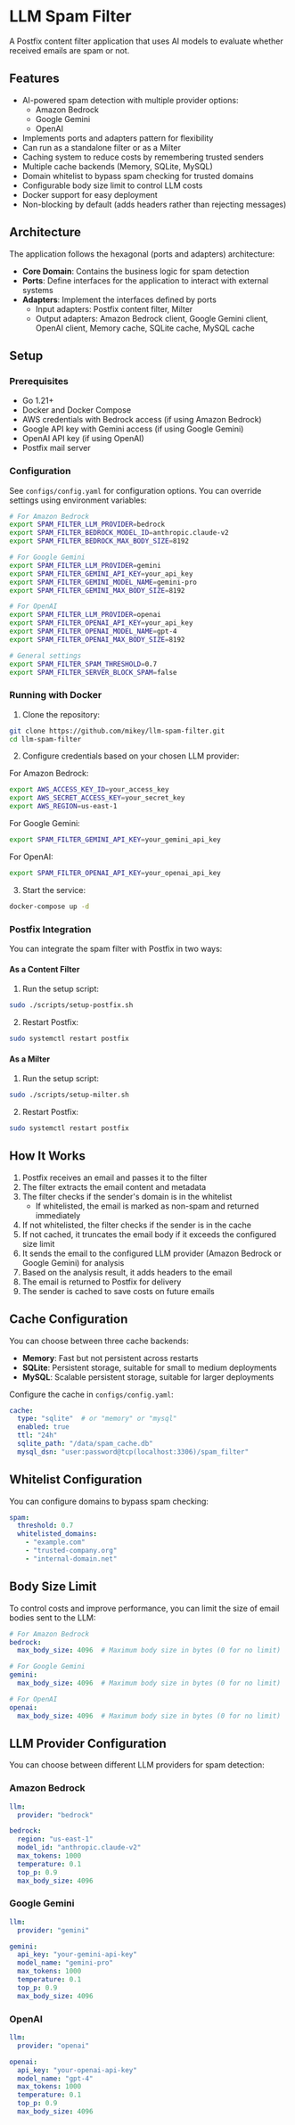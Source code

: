 # LLM Spam Filter

A Postfix content filter application that uses AI models to evaluate whether received emails are spam or not.

## Features

- AI-powered spam detection with multiple provider options:
  - Amazon Bedrock
  - Google Gemini
  - OpenAI
- Implements ports and adapters pattern for flexibility
- Can run as a standalone filter or as a Milter
- Caching system to reduce costs by remembering trusted senders
- Multiple cache backends (Memory, SQLite, MySQL)
- Domain whitelist to bypass spam checking for trusted domains
- Configurable body size limit to control LLM costs
- Docker support for easy deployment
- Non-blocking by default (adds headers rather than rejecting messages)

## Architecture

The application follows the hexagonal (ports and adapters) architecture:

- **Core Domain**: Contains the business logic for spam detection
- **Ports**: Define interfaces for the application to interact with external systems
- **Adapters**: Implement the interfaces defined by ports
  - Input adapters: Postfix content filter, Milter
  - Output adapters: Amazon Bedrock client, Google Gemini client, OpenAI client, Memory cache, SQLite cache, MySQL cache

## Setup

### Prerequisites

- Go 1.21+
- Docker and Docker Compose
- AWS credentials with Bedrock access (if using Amazon Bedrock)
- Google API key with Gemini access (if using Google Gemini)
- OpenAI API key (if using OpenAI)
- Postfix mail server

### Configuration

See `configs/config.yaml` for configuration options. You can override settings using environment variables:

```bash
# For Amazon Bedrock
export SPAM_FILTER_LLM_PROVIDER=bedrock
export SPAM_FILTER_BEDROCK_MODEL_ID=anthropic.claude-v2
export SPAM_FILTER_BEDROCK_MAX_BODY_SIZE=8192

# For Google Gemini
export SPAM_FILTER_LLM_PROVIDER=gemini
export SPAM_FILTER_GEMINI_API_KEY=your_api_key
export SPAM_FILTER_GEMINI_MODEL_NAME=gemini-pro
export SPAM_FILTER_GEMINI_MAX_BODY_SIZE=8192

# For OpenAI
export SPAM_FILTER_LLM_PROVIDER=openai
export SPAM_FILTER_OPENAI_API_KEY=your_api_key
export SPAM_FILTER_OPENAI_MODEL_NAME=gpt-4
export SPAM_FILTER_OPENAI_MAX_BODY_SIZE=8192

# General settings
export SPAM_FILTER_SPAM_THRESHOLD=0.7
export SPAM_FILTER_SERVER_BLOCK_SPAM=false
```

### Running with Docker

1. Clone the repository:
```bash
git clone https://github.com/mikey/llm-spam-filter.git
cd llm-spam-filter
```

2. Configure credentials based on your chosen LLM provider:

For Amazon Bedrock:
```bash
export AWS_ACCESS_KEY_ID=your_access_key
export AWS_SECRET_ACCESS_KEY=your_secret_key
export AWS_REGION=us-east-1
```

For Google Gemini:
```bash
export SPAM_FILTER_GEMINI_API_KEY=your_gemini_api_key
```

For OpenAI:
```bash
export SPAM_FILTER_OPENAI_API_KEY=your_openai_api_key
```

3. Start the service:
```bash
docker-compose up -d
```

### Postfix Integration

You can integrate the spam filter with Postfix in two ways:

#### As a Content Filter

1. Run the setup script:
```bash
sudo ./scripts/setup-postfix.sh
```

2. Restart Postfix:
```bash
sudo systemctl restart postfix
```

#### As a Milter

1. Run the setup script:
```bash
sudo ./scripts/setup-milter.sh
```

2. Restart Postfix:
```bash
sudo systemctl restart postfix
```

## How It Works

1. Postfix receives an email and passes it to the filter
2. The filter extracts the email content and metadata
3. The filter checks if the sender's domain is in the whitelist
   - If whitelisted, the email is marked as non-spam and returned immediately
4. If not whitelisted, the filter checks if the sender is in the cache
5. If not cached, it truncates the email body if it exceeds the configured size limit
6. It sends the email to the configured LLM provider (Amazon Bedrock or Google Gemini) for analysis
7. Based on the analysis result, it adds headers to the email
8. The email is returned to Postfix for delivery
9. The sender is cached to save costs on future emails

## Cache Configuration

You can choose between three cache backends:

- **Memory**: Fast but not persistent across restarts
- **SQLite**: Persistent storage, suitable for small to medium deployments
- **MySQL**: Scalable persistent storage, suitable for larger deployments

Configure the cache in `configs/config.yaml`:

```yaml
cache:
  type: "sqlite"  # or "memory" or "mysql"
  enabled: true
  ttl: "24h"
  sqlite_path: "/data/spam_cache.db"
  mysql_dsn: "user:password@tcp(localhost:3306)/spam_filter"
```

## Whitelist Configuration

You can configure domains to bypass spam checking:

```yaml
spam:
  threshold: 0.7
  whitelisted_domains:
    - "example.com"
    - "trusted-company.org"
    - "internal-domain.net"
```

## Body Size Limit

To control costs and improve performance, you can limit the size of email bodies sent to the LLM:

```yaml
# For Amazon Bedrock
bedrock:
  max_body_size: 4096  # Maximum body size in bytes (0 for no limit)

# For Google Gemini
gemini:
  max_body_size: 4096  # Maximum body size in bytes (0 for no limit)

# For OpenAI
openai:
  max_body_size: 4096  # Maximum body size in bytes (0 for no limit)
```
## LLM Provider Configuration

You can choose between different LLM providers for spam detection:

### Amazon Bedrock

```yaml
llm:
  provider: "bedrock"

bedrock:
  region: "us-east-1"
  model_id: "anthropic.claude-v2"
  max_tokens: 1000
  temperature: 0.1
  top_p: 0.9
  max_body_size: 4096
```

### Google Gemini

```yaml
llm:
  provider: "gemini"

gemini:
  api_key: "your-gemini-api-key"
  model_name: "gemini-pro"
  max_tokens: 1000
  temperature: 0.1
  top_p: 0.9
  max_body_size: 4096
```

### OpenAI

```yaml
llm:
  provider: "openai"

openai:
  api_key: "your-openai-api-key"
  model_name: "gpt-4"
  max_tokens: 1000
  temperature: 0.1
  top_p: 0.9
  max_body_size: 4096
```
